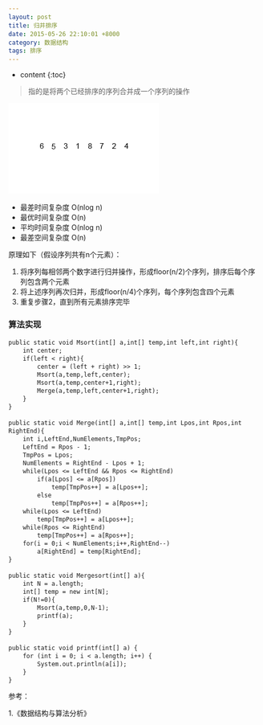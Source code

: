 ```yaml
---
layout: post
title: 归并排序
date: 2015-05-26 22:10:01 +8000
category: 数据结构
tags: 排序
---
```


* content
{:toc}

>指的是将两个已经排序的序列合并成一个序列的操作

![](/img/dataStructuresAndAlgorithmAnalysis/merge.gif)

* 最差时间复杂度	O(nlog n)
* 最优时间复杂度	O(n)
* 平均时间复杂度	O(nlog n)
* 最差空间复杂度	O(n)

原理如下（假设序列共有n个元素）：

1. 将序列每相邻两个数字进行归并操作，形成floor(n/2)个序列，排序后每个序列包含两个元素
2. 将上述序列再次归并，形成floor(n/4)个序列，每个序列包含四个元素
3. 重复步骤2，直到所有元素排序完毕

### 算法实现

    public static void Msort(int[] a,int[] temp,int left,int right){
        int center;
        if(left < right){
            center = (left + right) >> 1;
            Msort(a,temp,left,center);
            Msort(a,temp,center+1,right);
            Merge(a,temp,left,center+1,right);
        }
    }

    public static void Merge(int[] a,int[] temp,int Lpos,int Rpos,int RightEnd){
        int i,LeftEnd,NumElements,TmpPos;
        LeftEnd = Rpos - 1;
        TmpPos = Lpos;
        NumElements = RightEnd - Lpos + 1;
        while(Lpos <= LeftEnd && Rpos <= RightEnd)
            if(a[Lpos] <= a[Rpos])
                temp[TmpPos++] = a[Lpos++];
            else
                temp[TmpPos++] = a[Rpos++];
        while(Lpos <= LeftEnd)
            temp[TmpPos++] = a[Lpos++];
        while(Rpos <= RightEnd)
            temp[TmpPos++] = a[Rpos++];
        for(i = 0;i < NumElements;i++,RightEnd--)
            a[RightEnd] = temp[RightEnd];
    }

    public static void Mergesort(int[] a){
        int N = a.length;
        int[] temp = new int[N];
        if(N!=0){
            Msort(a,temp,0,N-1);
            printf(a);
        }
    }

    public static void printf(int[] a) {
        for (int i = 0; i < a.length; i++) {
            System.out.println(a[i]);
        }
    }

 参考：

 1.《数据结构与算法分析》